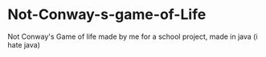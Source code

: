 # Not-Conway-s-game-of-Life
Not Conway's Game of life made by me for a school project, made in java (i hate java)
